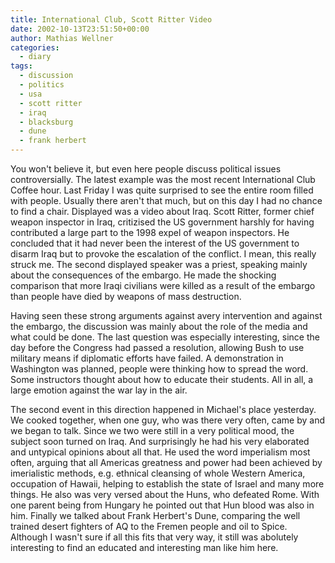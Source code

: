 ```yaml
---
title: International Club, Scott Ritter Video
date: 2002-10-13T23:51:50+00:00
author: Mathias Wellner
categories:
  - diary
tags:
  - discussion
  - politics
  - usa
  - scott ritter
  - iraq
  - blacksburg
  - dune
  - frank herbert
---
```

You won't believe it, but even here people discuss political issues controversially. The latest example was the most recent International Club Coffee hour. Last Friday I was quite surprised to see the entire room filled with people. Usually there aren't that much, but on this day I had no chance to find a chair. Displayed was a video about Iraq. Scott Ritter, former chief weapon inspector in Iraq, critizised the US government harshly for having contributed a large part to the 1998 expel of weapon inspectors. He concluded that it had never been the interest of the US government to disarm Iraq but to provoke the escalation of the conflict. I mean, this really struck me. The second displayed speaker was a priest, speaking mainly about the consequences of the embargo. He made the shocking comparison that more Iraqi civilians were killed as a result of the embargo than people have died by weapons of mass destruction.

Having seen these strong arguments against avery intervention and against the embargo, the discussion was mainly about the role of the media and what could be done. The last question was especially interesting, since the day before the Congress had passed a resolution, allowing Bush to use military means if diplomatic efforts have failed. A demonstration in Washington was planned, people were thinking how to spread the word. Some instructors thought about how to educate their students. All in all, a large emotion against the war lay in the air.

The second event in this direction happened in Michael's place yesterday. We cooked together, when one guy, who was there very often, came by and we began to talk. Since we two were still in a very political mood, the subject soon turned on Iraq. And surprisingly he had his very elaborated and untypical opinions about all that. He used the word imperialism most often, arguing that all Americas greatness and power had been achieved by imerialistic methods, e.g. ethnical cleansing of whole Western America, occupation of Hawaii, helping to establish the state of Israel and many more things. He also was very versed about the Huns, who defeated Rome. With one parent being from Hungary he pointed out that Hun blood was also in him. Finally we talked about Frank Herbert's Dune, comparing the well trained desert fighters of AQ to the Fremen people and oil to Spice. Although I wasn't sure if all this fits that very way, it still was abolutely interesting to find an educated and interesting man like him here.